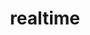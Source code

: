 ---
    weight: 1800
    title: "realtime"
    description: ""
    icon: "article"
    draft: false
    toc: true
---